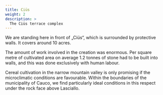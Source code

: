 ```yaml
---
title: Ciüs
weight: 2
description: >
  The Ciüs terrace complex
---
```


We are standing here in front of „Ciüs“, which is surrounded by 
protective walls. It covers around 10 acres.

The amount of work involved in the creation was enormous. Per square metre
of cultivated area on average 1.2 tonnes of stone had to be built into walls, 
and this was done exclusively with human labour.

Cereal cultivation in the narrow mountain valley is only promising if 
the microclimatic conditions are favourable. Within the boundaries of 
the municipality of Cauco, we find particularly ideal conditions in this 
respect under the rock face above Lasciallo.